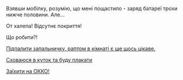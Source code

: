 Взявши мобілку, розумію, що мені пощастило - заряд батареї трохи нижче половини. Але...

От халепа! Відсутнє покриття!

Що робити?!

[Підпалити запальничку, раптом в кімнаті є ще щось цікаве.](lighter/lighter.md)

[Сховаюся в куток та буду плакати](Crying/crying-in-the-corner.md)

[Заїхити на ОККО!](lighter/okko.md)
